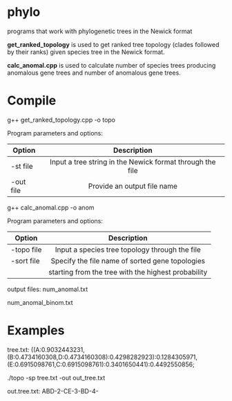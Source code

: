 # phylo
programs that work with phylogenetic trees in the Newick format

**get_ranked_topology**
is used to get ranked tree topology (clades followed by their ranks) given species tree in the Newick format.

**calc_anomal.cpp**
is used to calculate number of species trees producing anomalous gene trees and number of anomalous gene trees.

# Compile
g++ get_ranked_topology.cpp -o topo 

Program parameters and options:

| Option        | Description                                               | 
| ------------- |:---------------------------------------------------------:| 
| -st file      | Input a tree string in the Newick format through the file | 
| -out file     | Provide an output file name                               |   


g++ calc_anomal.cpp -o anom

Program parameters and options:

| Option        | Description                                             | 
| ------------- |:-------------------------------------------------------:| 
| -topo file    | Input a species tree topology through the file          | 
| -sort file    | Specify the file name of sorted gene topologies         |
|               | starting from the tree with the highest probability     |   

output files:
num_anomal.txt

num_anomal_binom.txt

# Examples
tree.txt: ((A:0.9032443231,(B:0.4734160308,D:0.4734160308):0.4298282923):0.1284305971,(E:0.6915098761,C:0.6915098761):0.3401650441):0.4492550856;

./topo -sp tree.txt -out out_tree.txt

out.tree.txt: ABD-2-CE-3-BD-4-


